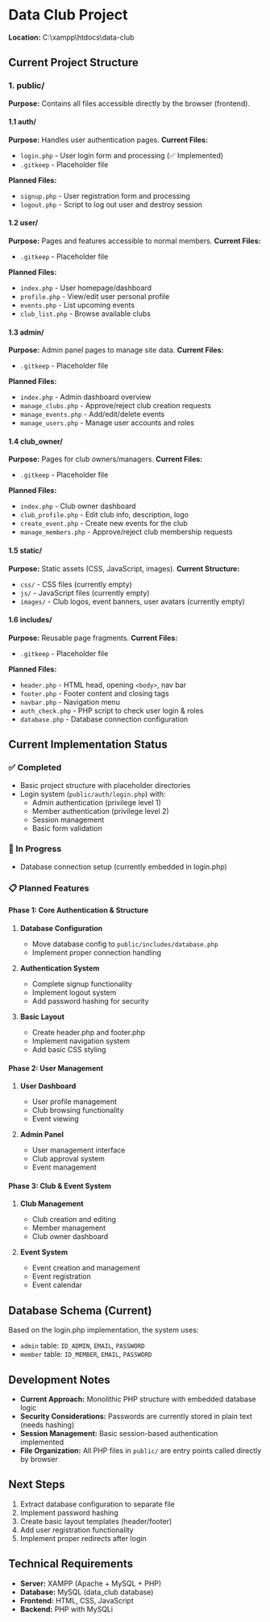 # Data Club Project
**Location:** C:\xampp\htdocs\data-club

## Current Project Structure

### 1. public/
**Purpose:** Contains all files accessible directly by the browser (frontend).

#### 1.1 auth/
**Purpose:** Handles user authentication pages.
**Current Files:**
- `login.php` - User login form and processing (✅ Implemented)
- `.gitkeep` - Placeholder file

**Planned Files:**
- `signup.php` - User registration form and processing
- `logout.php` - Script to log out user and destroy session

#### 1.2 user/
**Purpose:** Pages and features accessible to normal members.
**Current Files:**
- `.gitkeep` - Placeholder file

**Planned Files:**
- `index.php` - User homepage/dashboard
- `profile.php` - View/edit user personal profile
- `events.php` - List upcoming events
- `club_list.php` - Browse available clubs

#### 1.3 admin/
**Purpose:** Admin panel pages to manage site data.
**Current Files:**
- `.gitkeep` - Placeholder file

**Planned Files:**
- `index.php` - Admin dashboard overview
- `manage_clubs.php` - Approve/reject club creation requests
- `manage_events.php` - Add/edit/delete events
- `manage_users.php` - Manage user accounts and roles

#### 1.4 club_owner/
**Purpose:** Pages for club owners/managers.
**Current Files:**
- `.gitkeep` - Placeholder file

**Planned Files:**
- `index.php` - Club owner dashboard
- `club_profile.php` - Edit club info, description, logo
- `create_event.php` - Create new events for the club
- `manage_members.php` - Approve/reject club membership requests

#### 1.5 static/
**Purpose:** Static assets (CSS, JavaScript, images).
**Current Structure:**
- `css/` - CSS files (currently empty)
- `js/` - JavaScript files (currently empty)
- `images/` - Club logos, event banners, user avatars (currently empty)

#### 1.6 includes/
**Purpose:** Reusable page fragments.
**Current Files:**
- `.gitkeep` - Placeholder file

**Planned Files:**
- `header.php` - HTML head, opening `<body>`, nav bar
- `footer.php` - Footer content and closing tags
- `navbar.php` - Navigation menu
- `auth_check.php` - PHP script to check user login & roles
- `database.php` - Database connection configuration

## Current Implementation Status

### ✅ Completed
- Basic project structure with placeholder directories
- Login system (`public/auth/login.php`) with:
  - Admin authentication (privilege level 1)
  - Member authentication (privilege level 2)
  - Session management
  - Basic form validation

### 🔄 In Progress
- Database connection setup (currently embedded in login.php)

### 📋 Planned Features

#### Phase 1: Core Authentication & Structure
1. **Database Configuration**
   - Move database config to `public/includes/database.php`
   - Implement proper connection handling

2. **Authentication System**
   - Complete signup functionality
   - Implement logout system
   - Add password hashing for security

3. **Basic Layout**
   - Create header.php and footer.php
   - Implement navigation system
   - Add basic CSS styling

#### Phase 2: User Management
1. **User Dashboard**
   - User profile management
   - Club browsing functionality
   - Event viewing

2. **Admin Panel**
   - User management interface
   - Club approval system
   - Event management

#### Phase 3: Club & Event System
1. **Club Management**
   - Club creation and editing
   - Member management
   - Club owner dashboard

2. **Event System**
   - Event creation and management
   - Event registration
   - Event calendar

## Database Schema (Current)
Based on the login.php implementation, the system uses:
- `admin` table: `ID_ADMIN`, `EMAIL`, `PASSWORD`
- `member` table: `ID_MEMBER`, `EMAIL`, `PASSWORD`

## Development Notes
- **Current Approach:** Monolithic PHP structure with embedded database logic
- **Security Considerations:** Passwords are currently stored in plain text (needs hashing)
- **Session Management:** Basic session-based authentication implemented
- **File Organization:** All PHP files in `public/` are entry points called directly by browser

## Next Steps
1. Extract database configuration to separate file
2. Implement password hashing
3. Create basic layout templates (header/footer)
4. Add user registration functionality
5. Implement proper redirects after login

## Technical Requirements
- **Server:** XAMPP (Apache + MySQL + PHP)
- **Database:** MySQL (data_club database)
- **Frontend:** HTML, CSS, JavaScript
- **Backend:** PHP with MySQLi

